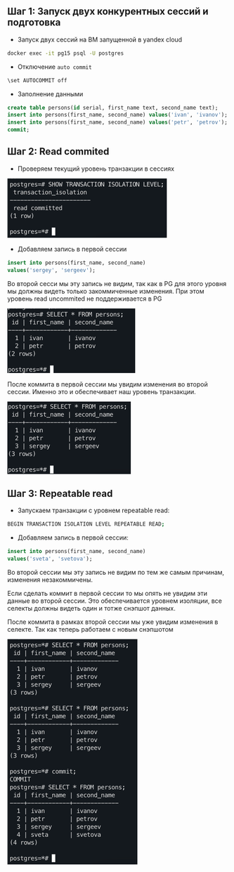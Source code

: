## Шаг 1: Запуск двух конкурентных сессий и подготовка
- Запуск двух сессий на ВМ запущенной в yandex cloud
```bash
docker exec -it pg15 psql -U postgres
```
- Отключение `auto commit`
```bash
\set AUTOCOMMIT off
```
- Заполнение данными
```sql
create table persons(id serial, first_name text, second_name text); 
insert into persons(first_name, second_name) values('ivan', 'ivanov'); 
insert into persons(first_name, second_name) values('petr', 'petrov'); 
commit;
```

## Шаг 2: Read commited

- Проверяем текущий уровень транзакции в сессиях

![transaction.png](transaction.png)

- Добавляем запись в первой сессии
```sql
insert into persons(first_name, second_name) 
values('sergey', 'sergeev');
```
Во второй сесси мы эту запись не видим, так как в PG для этого уровня мы должны видеть только закоммиченные изменения.
При этом уровень read uncommited не поддерживается в PG

![step2-result.png](step2-result.png)

После коммита в первой сессии мы увидим изменения во второй сессии. Именно это и обеспечивает наш уровень транзакции.

![step2-result2.png](step2-result2.png)

## Шаг 3: Repeatable read

- Запускаем транзакции с уровнем repeatable read:

```bash
BEGIN TRANSACTION ISOLATION LEVEL REPEATABLE READ;
```

- Добавляем запись в первой сессии:
```sql
insert into persons(first_name, second_name) 
values('sveta', 'svetova');
```

Во второй сессии мы эту запись не видим по тем же самым причинам, изменения незакоммичены.

Если сделать коммит в первой сессии то мы опять не увидим эти данные во второй сессии.
Это обеспечивается уровнем изоляции, все селекты должны видеть один и тотже снэпшот данных.

После коммита в рамках второй сессии мы уже увидим изменения в селекте.
Так как теперь работаем с новым снэпшотом

![step3-result.png](step3-result.png)
